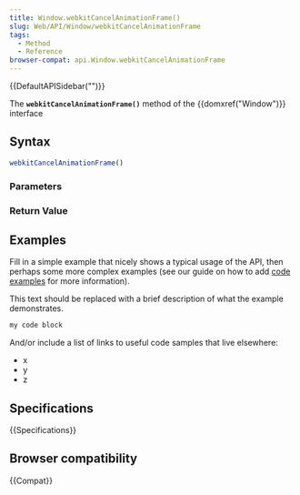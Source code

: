 ```yaml
---
title: Window.webkitCancelAnimationFrame()
slug: Web/API/Window/webkitCancelAnimationFrame
tags:
  - Method
  - Reference
browser-compat: api.Window.webkitCancelAnimationFrame
---
```

{{DefaultAPISidebar("")}}

The **`webkitCancelAnimationFrame()`** method of the {{domxref("Window")}} interface 

## Syntax

```js
webkitCancelAnimationFrame()
```

### Parameters



### Return Value



## Examples

Fill in a simple example that nicely shows a typical usage of the API, then perhaps some more complex examples (see our guide on how to add [code examples](/en-US/docs/MDN/Contribute/Structures/Code_examples) for more information).

This text should be replaced with a brief description of what the example demonstrates.

```js
my code block
```

And/or include a list of links to useful code samples that live elsewhere:

*   x
*   y
*   z

## Specifications

{{Specifications}}

## Browser compatibility

{{Compat}}

